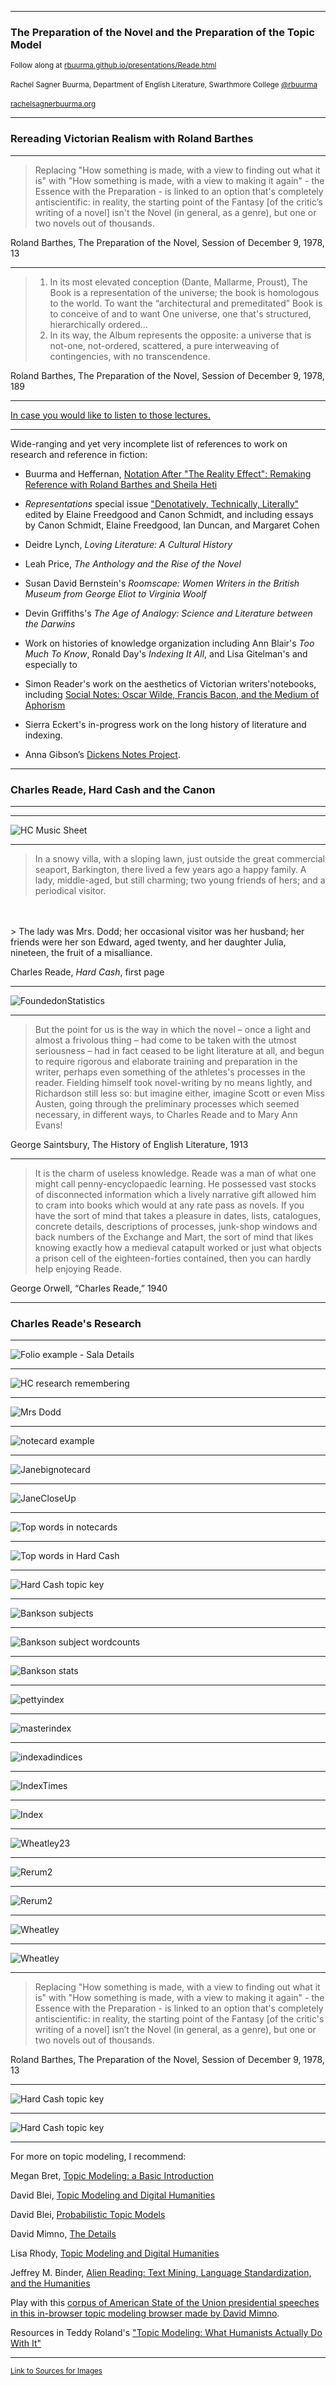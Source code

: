 <section data-background="BuurmaImage2.jpg"></section>

---

### The Preparation of the Novel and the Preparation of the Topic Model

<small>Follow along at [rbuurma.github.io/presentations/Reade.html](rbuurma.github.io/presentations/Reade.html)</small>
<br>
<br><small>Rachel Sagner Buurma, Department of English Literature, Swarthmore College [@rbuurma](http://twitter.com/rbuurma)</small>
<br>
<br><small>[rachelsagnerbuurma.org](http://rachelsagnerbuurma.org)</small>

---

### Rereading Victorian Realism with Roland Barthes

---

> Replacing "How something is made, with a view to finding out what it is" with "How something is made, with a view to making it again" - the Essence with the Preparation - is linked to an option that's completely antiscientific: in reality, the starting point of the Fantasy [of the critic’s writing of a novel] isn't the Novel (in general, as a genre), but one or two novels out of thousands.

Roland Barthes, The Preparation of the Novel, Session of December 9, 1978, 13

---

> 1. In its most elevated conception (Dante, Mallarme, Proust), The Book is a representation of the universe; the book is homologous to the world. To want the “architectural and premeditated” Book is to conceive of and to want One universe, one that's structured, hierarchically ordered…
> 2. In its way, the Album represents the opposite: a universe that is not-one, not-ordered, scattered, a pure interweaving of contingencies, with no transcendence.

Roland Barthes, The Preparation of the Novel, Session of December 9, 1978, 189

---

[In case you would like to listen to those lectures.](http://www.openculture.com/2014/07/listen-to-roland-barthes-deliver-his-40-hour-lecture-course-la-preparation-du-roman-in-french-1978-80.html)

---

Wide-ranging and yet very incomplete list of references to work on research and reference in fiction:

+ Buurma and Heffernan, [Notation After "The Reality Effect": Remaking Reference with Roland Barthes and Sheila Heti](http://works.swarthmore.edu/cgi/viewcontent.cgi?article=1171&context=fac-english-lit)

+ *Representations* special issue ["Denotatively, Technically, Literally"]() edited by Elaine Freedgood and Canon Schmidt, and including essays by Canon Schmidt, Elaine Freedgood, Ian Duncan, and Margaret Cohen

+ Deidre Lynch, *Loving Literature: A Cultural History*

+ Leah Price, *The Anthology and the Rise of the Novel*

+ Susan David Bernstein's *Roomscape: Women Writers in the British Museum from George Eliot to Virginia Woolf*

+ Devin Griffiths's *The Age of Analogy: Science and Literature between the Darwins*

+ Work on histories of knowledge organization including Ann Blair's *Too Much To Know*, Ronald Day's *Indexing It All*, and Lisa Gitelman's  and especially to

+ Simon Reader's work on the aesthetics of Victorian writers'notebooks, including [Social Notes: Oscar Wilde, Francis Bacon, and the Medium of Aphorism](http://www.tandfonline.com/doi/abs/10.1080/13555502.2013.860394)

+ Sierra Eckert's in-progress work on the long history of literature and indexing.

+ Anna Gibson’s [Dickens Notes Project](http://dickensnotes.com/).


---

### Charles Reade, Hard Cash and the Canon

---

<section data-background="WheatleyImages/ReadePortrait.jpg"></section>

---

![HC Music Sheet](WheatleyImages/HCMusic.png)

---

> In a snowy villa, with a sloping lawn, just outside the great commercial
seaport, Barkington, there lived a few years ago a happy family. A
lady, middle-aged, but still charming; two young friends of hers; and a
periodical visitor.
<br>
<br>
> The lady was Mrs. Dodd; her occasional visitor was her husband; her
friends were her son Edward, aged twenty, and her daughter Julia,
nineteen, the fruit of a misalliance.

Charles Reade, *Hard Cash*, first page

---

![FoundedonStatistics](WheatleyImages/image4.JPG)

---

> But the point for us is the way in which the novel – once a light and almost a frivolous thing – had come to be taken with the utmost seriousness – had in fact ceased to be light literature at all, and begun to require rigorous and elaborate training and preparation in the writer, perhaps even something of the athletes's processes in the reader. Fielding himself took novel-writing by no means lightly, and Richardson still less so: but imagine either, imagine Scott or even Miss Austen, going through the preliminary processes which seemed necessary, in different ways, to Charles Reade and to Mary Ann Evans!

George Saintsbury, The History of English Literature, 1913

---

>It is the charm of useless knowledge. Reade was a man of what one might call penny-encyclopaedic learning. He possessed vast stocks of disconnected information which a lively narrative gift allowed him to cram into books which would at any rate pass as novels. If you have the sort of mind that takes a pleasure in dates, lists, catalogues, concrete details, descriptions of processes, junk-shop windows and back numbers of the Exchange and Mart, the sort of mind that likes knowing exactly how a medieval catapult worked or just what objects a prison cell of the eighteen-forties contained, then you can hardly help enjoying Reade.

George Orwell, “Charles Reade,” 1940

---

### Charles Reade's Research

---

![Folio example - Sala Details](WheatleyImages/image7.jpg)

---

![HC research remembering](WheatleyImages/image8.jpg)

---

![Mrs Dodd](WheatleyImages/image9.png)

---

![notecard example](WheatleyImages/image10.png)

---

![Janebignotecard](WheatleyImages/image11.png)

---

![JaneCloseUp](WheatleyImages/image12.png)

---

![Top words in notecards](WheatleyImages/Notecards-counts.png)

---

![Top words in Hard Cash](WheatleyImages/HC-counts.png)

---

![Hard Cash topic key](WheatleyImages/HC-topickey-2016.png)

---

![Bankson subjects](WheatleyImages/Bankson-subjects.png)

---

![Bankson subject wordcounts](WheatleyImages/Bankson-subject-wordcounts.png)

---

![Bankson stats](WheatleyImages/Bankson-stats.png)


---

![pettyindex](WheatleyImages/image18.jpg)

---

![masterindex](WheatleyImages/image19.jpg)

---

![indexadindices](WheatleyImages/image20.png)

---


![IndexTimes](WheatleyImages/image21.jpg)

---

![Index](WheatleyImages/image22.jpg)

---

![Wheatley23](WheatleyImages/image23.jpg)


---

![Rerum2](WheatleyImages/image24.jpg)

---

![Rerum2](WheatleyImages/image25.jpg)

---

![Wheatley](WheatleyImages/Impossibility.png)

---

![Wheatley](WheatleyImages/AlwaysGrowing.png)

---

> Replacing "How something is made, with a view to finding out what it is" with "How something is made, with a view to making it again" - the Essence with the Preparation - is linked to an option that's completely antiscientific: in reality, the starting point of the Fantasy [of the critic's writing of a novel] isn’t the Novel (in general, as a genre), but one or two novels out of thousands.

Roland Barthes, The Preparation of the Novel, Session of December 9, 1978, 13

---

![Hard Cash topic key](WheatleyImages/HC-topickey-2016.png)

---

![Hard Cash topic key](WheatleyImages/HC-topic-comp-2016.png)

---

For more on topic modeling, I recommend:

Megan Bret, [Topic Modeling: a Basic Introduction](http://journalofdigitalhumanities.org/2-1/topic-modeling-a-basic-introduction-by-megan-r-brett/)

David Blei, [Topic Modeling and Digital Humanities](http://journalofdigitalhumanities.org/2-1/topic-modeling-and-digital-humanities-by-david-m-blei/)

David Blei, [Probabilistic Topic Models](http://www.cs.columbia.edu/~blei/papers/Blei2012.pdf)

David Mimno, [The Details](https://vimeo.com/53080123)

Lisa Rhody, [Topic Modeling and Digital Humanities](http://journalofdigitalhumanities.org/2-1/topic-modeling-and-figurative-language-by-lisa-m-rhody/)

Jeffrey M. Binder, [Alien Reading: Text Mining, Language Standardization, and the Humanities](http://dhdebates.gc.cuny.edu/debates/text/69)

Play with this [corpus of American State of the Union presidential speeches in this in-browser topic modeling browser made by David Mimno](https://mimno.infosci.cornell.edu/jsLDA/jslda.html).

Resources in Teddy Roland's ["Topic Modeling: What Humanists Actually Do With It"](http://digitalhumanities.berkeley.edu/blog/16/07/14/topic-modeling-what-humanists-actually-do-it-guest-post-teddy-roland-university)

---

<small>[Link to Sources for Images]()</small>

